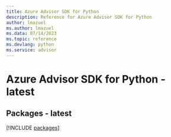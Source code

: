 ```yaml
---
title: Azure Advisor SDK for Python
description: Reference for Azure Advisor SDK for Python
author: lmazuel
ms.author: lmazuel
ms.data: 07/14/2023
ms.topic: reference
ms.devlang: python
ms.service: advisor
---
```

# Azure Advisor SDK for Python - latest
## Packages - latest
[!INCLUDE [packages](advisor-index.md)]